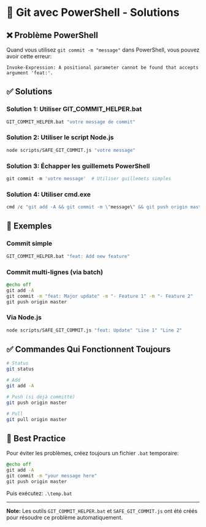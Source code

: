 # 🔧 Git avec PowerShell - Solutions

## ❌ Problème PowerShell

Quand vous utilisez `git commit -m "message"` dans PowerShell, vous pouvez avoir cette erreur:

```
Invoke-Expression: A positional parameter cannot be found that accepts argument 'feat:'.
```

## ✅ Solutions

### Solution 1: Utiliser GIT_COMMIT_HELPER.bat

```cmd
GIT_COMMIT_HELPER.bat "votre message de commit"
```

### Solution 2: Utiliser le script Node.js

```bash
node scripts/SAFE_GIT_COMMIT.js "votre message"
```

### Solution 3: Échapper les guillemets PowerShell

```powershell
git commit -m 'votre message'  # Utiliser guillemets simples
```

### Solution 4: Utiliser cmd.exe

```powershell
cmd /c "git add -A && git commit -m \"message\" && git push origin master"
```

## 📝 Exemples

### Commit simple
```cmd
GIT_COMMIT_HELPER.bat "feat: Add new feature"
```

### Commit multi-lignes (via batch)
```bat
@echo off
git add -A
git commit -m "feat: Major update" -m "- Feature 1" -m "- Feature 2"
git push origin master
```

### Via Node.js
```bash
node scripts/SAFE_GIT_COMMIT.js "feat: Update" "Line 1" "Line 2"
```

## ✅ Commandes Qui Fonctionnent Toujours

```bash
# Status
git status

# Add
git add -A

# Push (si déjà committé)
git push origin master

# Pull
git pull origin master
```

## 🎯 Best Practice

Pour éviter les problèmes, créez toujours un fichier `.bat` temporaire:

```bat
@echo off
git add -A
git commit -m "your message here"
git push origin master
```

Puis exécutez: `.\temp.bat`

---

**Note:** Les outils `GIT_COMMIT_HELPER.bat` et `SAFE_GIT_COMMIT.js` ont été créés pour résoudre ce problème automatiquement.
